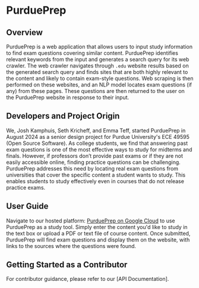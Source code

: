 # PurduePrep

## Overview
PurduePrep is a web application that allows users to input study information to find exam questions covering similar content. PurduePrep identifies relevant keywords from the input and generates a search query for its web crawler. The web crawler navigates through `.edu` website results based on the generated search query and finds sites that are both highly relevant to the content and likely to contain exam-style questions. Web scraping is then performed on these websites, and an NLP model locates exam questions (if any) from these pages. These questions are then returned to the user on the PurduePrep website in response to their input.

## Developers and Project Origin
We, Josh Kamphuis, Seth Kricheff, and Emma Teff, started PurduePrep in August 2024 as a senior design project for Purdue University's ECE 49595 (Open Source Software). As college students, we find that answering past exam questions is one of the most effective ways to study for midterms and finals. However, if professors don’t provide past exams or if they are not easily accessible online, finding practice questions can be challenging. PurduePrep addresses this need by locating real exam questions from universities that cover the specific content a student wants to study. This enables students to study effectively even in courses that do not release practice exams.

## User Guide
Navigate to our hosted platform: [PurduePrep on Google Cloud]([https://react-824914791442.us-central1.run.app/](https://react-824914791442.us-central1.run.app/)) to use PurduePrep as a study tool. Simply enter the content you'd like to study in the text box or upload a PDF or text file of course content. Once submitted, PurduePrep will find exam questions and display them on the website, with links to the sources where the questions were found.

## Getting Started as a Contributor
For contributor guidance, please refer to our [API Documentation].
